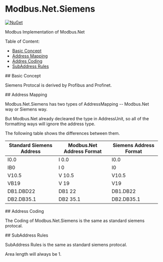 ﻿Modbus.Net.Siemens
===================
[![NuGet](https://img.shields.io/nuget/v/Modbus.Net.Siemens.svg)](https://www.nuget.org/packages/Modbus.Net.Siemens/)

Modbus Implementation of Modbus.Net

Table of Content:
* [Basic Concept](#basic)
* [Address Mapping](#address)
* [Addres Coding](#coding)
* [SubAddress Rules](#subpos)

##<a name="basic"></a> Basic Concept

Siemens Protocal is derived by Profibus and Profinet.

##<a name="address"></a> Address Mapping

Modbus.Net.Siemens has two types of AddressMapping -- Modbus.Net way or Siemens way.

But Modbus.Net already decleared the type in AddressUnit, so all of the formatting ways will ignore the address type.

The following table shows the differences between them.

Standard Siemens Address | Modbus.Net Address Format | Siemens Address Format |
------------------------ | ------------------------- | ---------------------- |
I0.0                     | I 0.0                     | I0.0                   |
IB0                      | I 0                       | I0                     |
V10.5                    | V 10.5                    | V10.5                  |
VB19                     | V 19                      | V19                    |
DB1.DBD22                | DB1 22                    | DB1.DB22               |
DB2.DB35.1               | DB2 35.1                  | DB2.DB35.1             |

##<a name="coding"></a> Address Coding

The Coding of Modbus.Net.Siemens is the same as standard siemens protocal.

##<a name="subpos"></a> SubAddress Rules

SubAddress Rules is the same as standard siemens protocal.

Area length will always be 1.